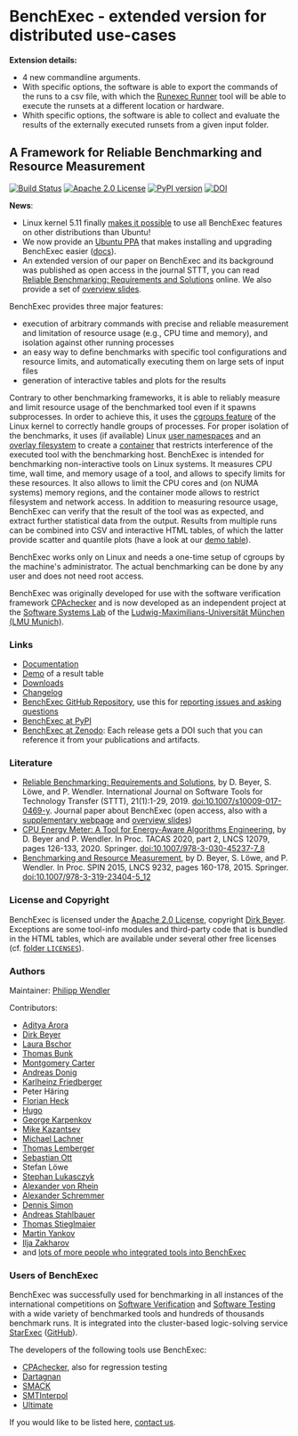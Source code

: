 <!--
This file is part of BenchExec, a framework for reliable benchmarking:
https://github.com/sosy-lab/benchexec

SPDX-FileCopyrightText: 2007-2020 Dirk Beyer <https://www.sosy-lab.org>

SPDX-License-Identifier: Apache-2.0
-->

# BenchExec - extended version for distributed use-cases

**Extension details:**
- 4 new commandline arguments.
- With specific options, the software is able to export the commands of the runs to a csv file, with which the [Runexec Runner](https://github.com/Breinich/runexec_runner/) tool will be able to execute the runsets at a different location or hardware.
- Whith specific options, the software is able to collect and evaluate the results of the externally executed runsets from a given input folder.

## A Framework for Reliable Benchmarking and Resource Measurement

[![Build Status](https://gitlab.com/sosy-lab/software/benchexec/badges/main/pipeline.svg)](https://gitlab.com/sosy-lab/software/benchexec/pipelines)
[![Apache 2.0 License](https://img.shields.io/badge/license-Apache--2-brightgreen.svg)](https://www.apache.org/licenses/LICENSE-2.0)
[![PyPI version](https://img.shields.io/pypi/v/BenchExec.svg)](https://pypi.python.org/pypi/BenchExec)
[![DOI](https://zenodo.org/badge/30758422.svg)](https://zenodo.org/badge/latestdoi/30758422)


**News**:
- Linux kernel 5.11 finally [makes it possible](https://github.com/sosy-lab/benchexec/blob/main/doc/INSTALL.md#kernel-requirements) to use all BenchExec features on other distributions than Ubuntu!
- We now provide an [Ubuntu PPA](https://launchpad.net/~sosy-lab/+archive/ubuntu/benchmarking) that makes installing and upgrading BenchExec easier ([docs](https://github.com/sosy-lab/benchexec/blob/main/doc/INSTALL.md#debianubuntu)).
- An extended version of our paper on BenchExec and its background was published as open access in the journal STTT,
  you can read [Reliable Benchmarking: Requirements and Solutions](https://doi.org/10.1007/s10009-017-0469-y) online.
  We also provide a set of [overview slides](https://www.sosy-lab.org/research/prs/Latest_ReliableBenchmarking.pdf).

BenchExec provides three major features:

- execution of arbitrary commands with precise and reliable measurement
  and limitation of resource usage (e.g., CPU time and memory),
  and isolation against other running processes
- an easy way to define benchmarks with specific tool configurations
  and resource limits,
  and automatically executing them on large sets of input files
- generation of interactive tables and plots for the results

Contrary to other benchmarking frameworks,
it is able to reliably measure and limit resource usage
of the benchmarked tool even if it spawns subprocesses.
In order to achieve this,
it uses the [cgroups feature](https://www.kernel.org/doc/Documentation/cgroup-v1/cgroups.txt)
of the Linux kernel to correctly handle groups of processes.
For proper isolation of the benchmarks, it uses (if available)
Linux [user namespaces](http://man7.org/linux/man-pages/man7/namespaces.7.html)
and an [overlay filesystem](https://www.kernel.org/doc/Documentation/filesystems/overlayfs.txt)
to create a [container](https://github.com/sosy-lab/benchexec/blob/main/doc/container.md)
that restricts interference of the executed tool with the benchmarking host.
BenchExec is intended for benchmarking non-interactive tools on Linux systems.
It measures CPU time, wall time, and memory usage of a tool,
and allows to specify limits for these resources.
It also allows to limit the CPU cores and (on NUMA systems) memory regions,
and the container mode allows to restrict filesystem and network access.
In addition to measuring resource usage,
BenchExec can verify that the result of the tool was as expected,
and extract further statistical data from the output.
Results from multiple runs can be combined into CSV and interactive HTML tables,
of which the latter provide scatter and quantile plots
(have a look at our [demo table](https://sosy-lab.github.io/benchexec/example-table/svcomp-simple-cbmc-cpachecker.table.html)).

BenchExec works only on Linux and needs a one-time setup of cgroups by the machine's administrator.
The actual benchmarking can be done by any user and does not need root access.

BenchExec was originally developed for use with the software verification framework
[CPAchecker](https://cpachecker.sosy-lab.org)
and is now developed as an independent project
at the [Software Systems Lab](https://www.sosy-lab.org)
of the [Ludwig-Maximilians-Universität München (LMU Munich)](https://www.uni-muenchen.de).

### Links

- [Documentation](https://github.com/sosy-lab/benchexec/tree/main/doc/INDEX.md)
- [Demo](https://sosy-lab.github.io/benchexec/example-table/svcomp-simple-cbmc-cpachecker.table.html) of a result table
- [Downloads](https://github.com/sosy-lab/benchexec/releases)
- [Changelog](https://github.com/sosy-lab/benchexec/tree/main/CHANGELOG.md)
- [BenchExec GitHub Repository](https://github.com/sosy-lab/benchexec),
  use this for [reporting issues and asking questions](https://github.com/sosy-lab/benchexec/issues)
- [BenchExec at PyPI](https://pypi.python.org/pypi/BenchExec)
- [BenchExec at Zenodo](https://doi.org/10.5281/zenodo.1163552): Each release gets a DOI such that you can reference it from your publications and artifacts.

### Literature

- [Reliable Benchmarking: Requirements and Solutions](https://doi.org/10.1007/s10009-017-0469-y), by D. Beyer, S. Löwe, and P. Wendler.  International Journal on Software Tools for Technology Transfer (STTT), 21(1):1-29, 2019. [doi:10.1007/s10009-017-0469-y](https://doi.org/10.1007/s10009-017-0469-y). Journal paper about BenchExec (open access, also with a [supplementary webpage](https://www.sosy-lab.org/research/benchmarking/) and [overview slides](https://www.sosy-lab.org/research/prs/Latest_ReliableBenchmarking.pdf))
- [CPU Energy Meter: A Tool for Energy-Aware Algorithms Engineering](https://doi.org/10.1007/978-3-030-45237-7_8), by D. Beyer and P. Wendler. In Proc. TACAS 2020, part 2, LNCS 12079, pages 126-133, 2020. Springer. [doi:10.1007/978-3-030-45237-7_8](https://doi.org/10.1007/978-3-030-45237-7_8)
- [Benchmarking and Resource Measurement](https://doi.org/10.1007/978-3-319-23404-5_12), by D. Beyer, S. Löwe, and P. Wendler. In Proc. SPIN 2015, LNCS 9232, pages 160-178, 2015. Springer. [doi:10.1007/978-3-319-23404-5_12](https://doi.org/10.1007/978-3-319-23404-5_12)

### License and Copyright

BenchExec is licensed under the [Apache 2.0 License](https://www.apache.org/licenses/LICENSE-2.0),
copyright [Dirk Beyer](https://www.sosy-lab.org/people/beyer/).
Exceptions are some tool-info modules
and third-party code that is bundled in the HTML tables,
which are available under several other free licenses
(cf. [folder `LICENSES`](https://github.com/sosy-lab/benchexec/tree/main/LICENSES)).

### Authors
Maintainer: [Philipp Wendler](https://www.philippwendler.de)

Contributors:
- [Aditya Arora](https://github.com/alohamora)
- [Dirk Beyer](https://www.sosy-lab.org/people/beyer/)
- [Laura Bschor](https://github.com/laurabschor)
- [Thomas Bunk](https://github.com/TBunk)
- [Montgomery Carter](https://github.com/MontyCarter)
- [Andreas Donig](https://github.com/adonig)
- [Karlheinz Friedberger](https://www.sosy-lab.org/people/friedberger)
- Peter Häring
- [Florian Heck](https://github.com/fheck)
- [Hugo](https://github.com/hugovk)
- [George Karpenkov](http://metaworld.me/)
- [Mike Kazantsev](http://fraggod.net/)
- [Michael Lachner](https://github.com/lachnerm)
- [Thomas Lemberger](https://www.sosy-lab.org/people/lemberger/)
- [Sebastian Ott](https://github.com/ottseb)
- Stefan Löwe
- [Stephan Lukasczyk](https://github.com/stephanlukasczyk)
- [Alexander von Rhein](http://www.infosun.fim.uni-passau.de/se/people-rhein.php)
- [Alexander Schremmer](https://www.xing.com/profile/Alexander_Schremmer)
- [Dennis Simon](https://github.com/DennisSimon)
- [Andreas Stahlbauer](http://stahlbauer.net/)
- [Thomas Stieglmaier](https://stieglmaier.me/)
- [Martin Yankov](https://github.com/marto97)
- [Ilja Zakharov](https://github.com/IljaZakharov)
- and [lots of more people who integrated tools into BenchExec](https://github.com/sosy-lab/benchexec/graphs/contributors)

### Users of BenchExec

BenchExec was successfully used for benchmarking in all instances
of the international competitions on [Software Verification](https://sv-comp.sosy-lab.org)
and [Software Testing](https://test-comp.sosy-lab.org)
with a wide variety of benchmarked tools and hundreds of thousands benchmark runs.
It is integrated into the cluster-based logic-solving service
[StarExec](https://www.starexec.org/starexec/public/about.jsp) ([GitHub](https://github.com/StarExec/StarExec)).

The developers of the following tools use BenchExec:

- [CPAchecker](https://cpachecker.sosy-lab.org), also for regression testing
- [Dartagnan](https://github.com/hernanponcedeleon/Dat3M)
- [SMACK](https://github.com/smackers/smack)
- [SMTInterpol](https://github.com/ultimate-pa/smtinterpol)
- [Ultimate](https://github.com/ultimate-pa/ultimate)

If you would like to be listed here, [contact us](https://github.com/sosy-lab/benchexec/issues/new).
